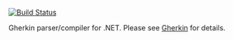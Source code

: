 [![Build Status](https://secure.travis-ci.org/cucumber/gherkin-dotnet.svg)](http://travis-ci.org/cucumber/gherkin-dotnet)

Gherkin parser/compiler for .NET. Please see [Gherkin](https://github.com/cucumber/gherkin) for details.
